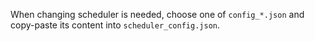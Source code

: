 When changing scheduler is needed, choose one of `config_*.json` and copy-paste its content into `scheduler_config.json`.